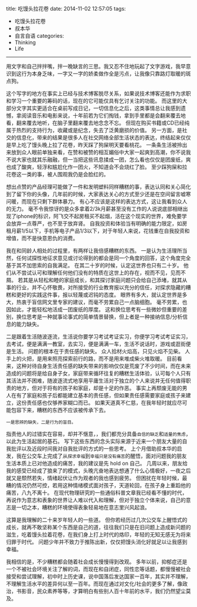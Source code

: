 title: 吃馒头拉花卷
date: 2014-11-02 12:57:05
tags:
  - 吃馒头拉花卷
  - 叔本华
  - 自言自语
categories:
  - Thinking
  - Life
---

用文字和自己拌拌嘴，拌一晚缺言的三思。我又忍不住地玩起了文字游戏，我早意识到这行为本身乏味，一字又一字的娇柔做作全是污点，让我像只靠路灯取暖的斑点狗。

这个写字的地方在事实上已经与技术博客脱尽关系，如果说技术博客还能作为求职和学习一个重要的筹码的话，现在的它可能仅具有乞讨关注的功能。
而这里的大部分文字其实更适合在桌前写成日记，一切信息化之后，这类事情总让我感到遗憾，拿阅读音乐和电影来说，十年前若为它们掏钱，拿到手里都是会翻来覆去地看，翻来覆去地听，在脑子里翻来覆去地念念不忘。
但现在购买书籍或CD已经纯属于热烈的支持行为，收藏或是纪念，失去了泛黄磨损的价值。
另一方面，是社交的信息化，带来的结果是很多人在社交网络全部生活状态的表达，终结起来仅仅是早上吃了馒头晚上拉了花卷，昨天踩了狗屎明天要看桃花。
一条条生活被拎出来放到众人眼前单独来看，在赞和被赞的相互媚俗中大家一起爽到高潮，你不说我不说大家也就其乐融融，但一当把这些讯息揉成一团，怎么看也仅仅是团废纸，爽也成了酸爽，轻浮和尴尬化作一团火，不知道会不会烧红了脸。
至少踩狗屎和拉花卷这一类的事，被人围观我仍是会脸红的。

<!--more-->

想出点赞的产品经理可能做了一件和发明塑料同样糟糕的事，表达认同和关心简化到了留下你的头像，几年前的时候，大家表达关心的方式至少还是在空间留言嘘寒问暖，而现在只剩下群体暴力。
有心不应该是这样的表达方式，这让我看到众人的无力。
毫不令我惊讶的是众多拿着2/3k月薪甚至没有工作的人说说底部相继出现了iphone的标识，阿飞交不起房租买不起烟，活在这个现实的世界，难免要学会放弃一点尊严，也不至于放弃肾。
自我投资和体验当有明确的能力限定，如房租月薪1/5以下，手机等电子产品1/3以下，对于年轻人来说，花钱重在自我投资和增值，而不是快意恩仇的消费。

我在和同龄人相处的过程里，有两样让我倍感糟糕的东西。
一是认为生活理所当然，任何试探性地征求意见或讨论得到的都会是同一个角度的回答，这个角度完全基于其不加思索的自我满足。
在其二十岁的时候，认定这世界也只有二十岁。
他们从不尝试认可和理解任何他们没有的特质在这世上的存在，视而不见，见而不屑。
若其是从轻松和睦的家庭成长，和其探讨家庭问题只会给自己添堵，就其从事的行业，并不心怀敬畏，对所接受的行业教育报以充分的信任，对探求隐藏的糟糕和更好的实践这件事，报以轻蔑或迟钝的态度。
眼界有多大，就认定世界是多大，热衷于盲信网文里专家的建议，而毫不劳累自己一点脑细胞。
毫不劳累，也因如此，才能轻松地活成一团废纸的厚度。
这和换位思考有一些微妙但重要的差别，换位思考是一种就事论事式的简单情景替换，但上者是一种接纳信息/分析信息的能力缺失。

二是跟着生活随波逐流，生活说你要学习考试考证实习，你便学习考试考证实习，去考试，便是满满一教室，去实习，便是满满一车，生活不说话时，游戏或逛街便是生活。
问题的根本在于责任感的缺失。
众人拾材火焰高，只见火焰不见柴。
人手上的火把，是用来照亮探索前行的路，而不是用来堆成柴火堆取暖。
目前看来，这种对待自身生活责任感的缺失带来的影响仅仅是荒废了不少时间，而在未来造成的问题将是给自身子女，家庭带来循环往复的糟糕生活体验，认可每个人只有其活法并不困难，随波逐流式地享用平庸生活对于独立的个人来说并无任何值得职责的地方，但对于将有的孩子和家庭，却是十足的作恶。
事实上再颓废无能的男人在有了家庭和孩子后都能建立基本的责任感，但如果责任感需要家庭或孩子来建立，这份责任感也仅够养家糊口而已。
如果天道真不仁慈，在我年轻时就应尽可能包容下来，糟糕的东西不应该被传承下去。

`一是思辨的缺失，二是行为的盲目。`

指责他人的过错实在容易，却并不惬意，，我们都充分具备`自信的缺乏`和`适量的焦虑`，以此为生活起居的基石。
写下这些东西的念头实际来源于近来一个朋友大量的自我批评以及近段时间我对自我批评的方式的一些思考。
上个月借助叔本华的启发，我在公交车上完成了从`探求幸福`到`幸福只是没有痛苦`的醒悟，面对问题我的朋友生活本质上已对他造成的痛苦，我的建议是先 hold on 自己。
几周以来，朋友给我的感受已经成了狼来了的模式，头晚亢奋地表达想通了什么心情极好，一夜之后就又是颓然若失，情绪起伏让作为观者的我也感到疲劳。
但困扰在年轻时候，最糟的情况仍然可控，若用这种情绪模式面对孩子，天道轮回，在孩子身上重蹈他的痛苦，八九不离十。
在现代物理研究的一些通俗科普文章我已经看不懂的时代，再说作为意志和表象的世界让人难以代入和理解，但对于独立个体来说，自己的意志是一切之本，糟糕的环境使得表象轻易地在意志里兴风起浪。

这算是我理解的二十来岁年轻人的一些道。
但你若经历过几次公交车上醒悟式的成长，就再不敢坚称某个东西是自己的道，往往我们只是在旧问题上造成新问题的滋生，吃着馒头拉着花卷，在我们身上打上时代的烙印，年轻的无知无感无为将来归罪于时代。
问题少年并不致力于推陈出新，仅仅把馒头消化好就足以让我感到幸福。

我相信的是，不少糟糕都会随着社会成长慢慢得到改观。
多年以前，抑郁症还是一个不被社会环境关注了解的词，而现在和自闭症，同性恋等话题，都慢慢被社会接受和尝试理解，初中时上历史课，说中国落后发达国家一百年，其实并不理解，不理解生活水平的差异何以至一百年。而现在通过对文化/社会的更多了解，像政治，书影音，民众素养等等，才算明白有些别人百十年前的水平，我们仍然望尘莫及。

